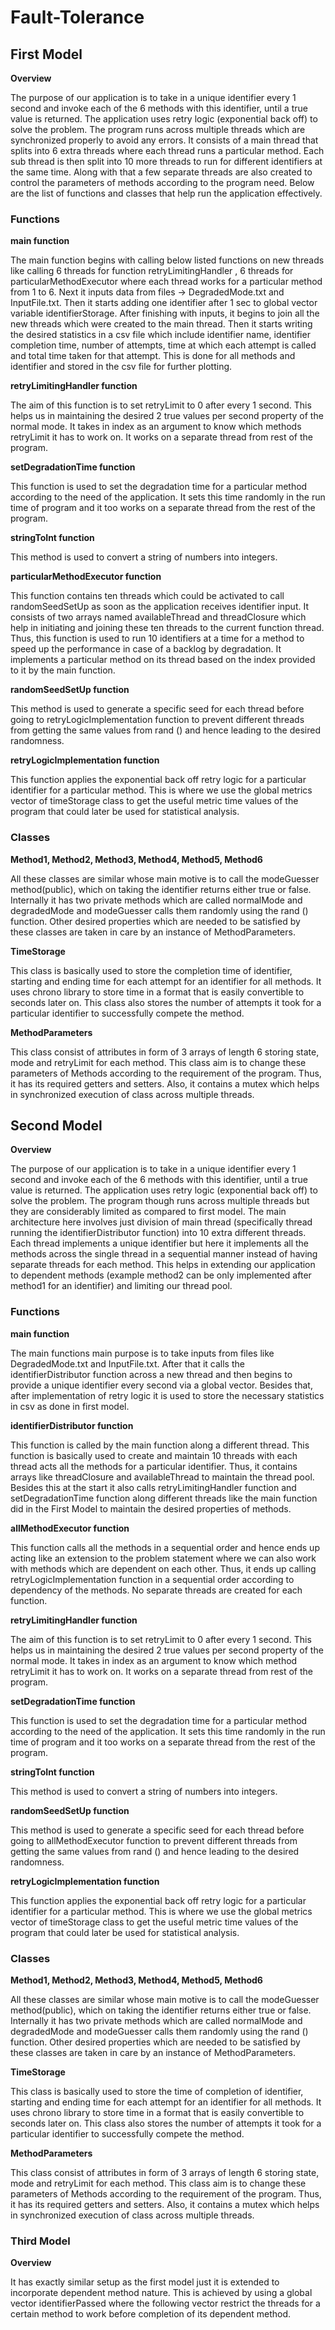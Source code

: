 # Fault-Tolerance

## First Model 

**Overview**

The purpose of our application is to take in a unique identifier every 1 second and invoke each of the 6 methods with this identifier, until a true value is returned. The application uses retry logic (exponential back off) to solve the problem. The program runs across multiple threads which are synchronized properly to avoid any errors. It consists of a main thread that splits into 6 extra threads where each thread runs a particular method. Each sub thread is then split into 10 more threads to run for different identifiers at the same time. Along with that a few separate threads are also created to control the parameters of methods according to the program need. Below are the list of functions and classes that help run the application effectively. 

 

### Functions 

**main function** 

The main function begins with calling below listed functions on new threads like calling 6 threads for function retryLimitingHandler , 6 threads for particularMethodExecutor where each thread works for a particular method from 1 to 6. Next it inputs data from files -> DegradedMode.txt and InputFile.txt. Then it starts adding one identifier after 1 sec to global vector variable identifierStorage. After finishing with inputs, it begins to join all the new threads which were created to the main thread. Then it starts writing the desired statistics in a csv file which include identifier name, identifier completion time, number of attempts, time at which each attempt is called and total time taken for that attempt. This is done for all methods and identifier and stored in the csv file for further plotting. 

**retryLimitingHandler function**

The aim of this function is to set retryLimit to 0 after every 1 second. This helps us in maintaining the desired 2 true values per second property of the normal mode. It takes in index as an argument to know which methods retryLimit it has to work on. It works on a separate thread from rest of the program. 

**setDegradationTime function** 

This function is used to set the degradation time for a particular method according to the need of the application. It sets this time randomly in the run time of program and it too works on a separate thread from the rest of the program. 

**stringToInt function**

This method is used to convert a string of numbers into integers. 

**particularMethodExecutor function** 

This function contains ten threads which could be activated to call randomSeedSetUp as soon as the application receives identifier input. It consists of two arrays named availableThread and threadClosure which help in initiating and joining these ten threads to the current function thread. Thus, this function is used to run 10 identifiers at a time for a method to speed up the performance in case of a backlog by degradation. It implements a particular method on its thread based on the index provided to it by the main function. 

**randomSeedSetUp function** 

This method is used to generate a specific seed for each thread before going to retryLogicImplementation function to prevent different threads from getting the same values from rand () and hence leading to the desired randomness. 

**retryLogicImplementation function**

This function applies the exponential back off retry logic for a particular identifier for a particular method. This is where we use the global metrics vector of timeStorage class to get the useful metric time values of the program that could later be used for statistical analysis. 

### Classes 

**Method1, Method2, Method3, Method4, Method5, Method6**

All these classes are similar whose main motive is to call the modeGuesser method(public), which on taking the identifier returns either true or false. Internally it has two private methods which are called normalMode and degradedMode and modeGuesser calls them randomly using the rand () function. Other desired properties which are needed to be satisfied by these classes are taken in care by an instance of MethodParameters. 

**TimeStorage**

This class is basically used to store the completion time of identifier, starting and ending time for each attempt for an identifier for all methods. It uses chrono library to store time in a format that is easily convertible to seconds later on. This class also stores the number of attempts it took for a particular identifier to successfully compete the method. 

**MethodParameters**

This class consist of attributes in form of 3 arrays of length 6 storing state, mode and retryLimit for each method. This class aim is to change these parameters of Methods according to the requirement of the program. Thus, it has its required getters and setters. Also, it contains a mutex which helps in synchronized execution of class across multiple threads. 

 

## Second Model 

**Overview**

The purpose of our application is to take in a unique identifier every 1 second and invoke each of the 6 methods with this identifier, until a true value is returned. The application uses retry logic (exponential back off) to solve the problem.  The program though runs across multiple threads but they are considerably limited as compared to first model. The main architecture here involves just division of main thread (specifically thread running the identifierDistributor function) into 10 extra different threads. Each thread implements a unique identifier but here it implements all the methods across the single thread in a sequential manner instead of having separate threads for each method. This helps in extending our application to dependent methods (example method2 can be only implemented after method1 for an identifier) and limiting our thread pool. 

### Functions 

**main function** 

The main functions main purpose is to take inputs from files like DegradedMode.txt and InputFile.txt. After that it calls the identifierDistributor function across a new thread and then begins to provide a unique identifier every second via a global vector. Besides that, after implementation of retry logic it is used to store the necessary statistics in csv as done in first model. 

 **identifierDistributor function**

This function is called by the main function along a different thread. This function is basically used to create and maintain 10 threads with each thread acts all the methods for a particular identifier. Thus, it contains arrays like threadClosure and availableThread to maintain the thread pool. Besides this at the start it also calls retryLimitingHandler function and setDegradationTime function along different threads like the main function did in the First Model to maintain the desired properties of methods. 

**allMethodExecutor function**

This function calls all the methods in a sequential order and hence ends up acting like an extension to the problem statement where we can also work with methods which are dependent on each other. Thus, it ends up calling retryLogicImplementation function in a sequential order according to dependency of the methods. No separate threads are created for each function. 

**retryLimitingHandler function** 

The aim of this function is to set retryLimit to 0 after every 1 second. This helps us in maintaining the desired 2 true values per second property of the normal mode. It takes in index as an argument to know which method retryLimit it has to work on. It works on a separate thread from rest of the program. 

**setDegradationTime function** 

This function is used to set the degradation time for a particular method according to the need of the application. It sets this time randomly in the run time of program and it too works on a separate thread from the rest of the program. 

**stringToInt function**

This method is used to convert a string of numbers into integers. 

**randomSeedSetUp function** 

This method is used to generate a specific seed for each thread before going to allMethodExecutor function to prevent different threads from getting the same values from rand () and hence leading to the desired randomness. 

**retryLogicImplementation function** 

This function applies the exponential back off retry logic for a particular identifier for a particular method. This is where we use the global metrics vector of timeStorage class to get the useful metric time values of the program that could later be used for statistical analysis. 

### Classes 

**Method1, Method2, Method3, Method4, Method5, Method6** 

All these classes are similar whose main motive is to call the modeGuesser method(public), which on taking the identifier returns either true or false. Internally it has two private methods which are called normalMode and degradedMode and modeGuesser calls them randomly using the rand () function. Other desired properties which are needed to be satisfied by these classes are taken in care by an instance of MethodParameters. 

**TimeStorage**

This class is basically used to store the time of completion of identifier, starting and ending time for each attempt for an identifier for all methods. It uses chrono library to store time in a format that is easily convertible to seconds later on. This class also stores the number of attempts it took for a particular identifier to successfully compete the method. 

**MethodParameters**

This class consist of attributes in form of 3 arrays of length 6 storing state, mode and retryLimit for each method. This class aim is to change these parameters of Methods according to the requirement of the program. Thus, it has its required getters and setters. Also, it contains a mutex which helps in synchronized execution of class across multiple threads. 

### Third Model

**Overview**

It has exactly similar setup as the first model just it is extended to incorporate dependent method nature. This is achieved by using a global vector identifierPassed where the following vector restrict the threads for a certain method to work before completion of its dependent method. 
